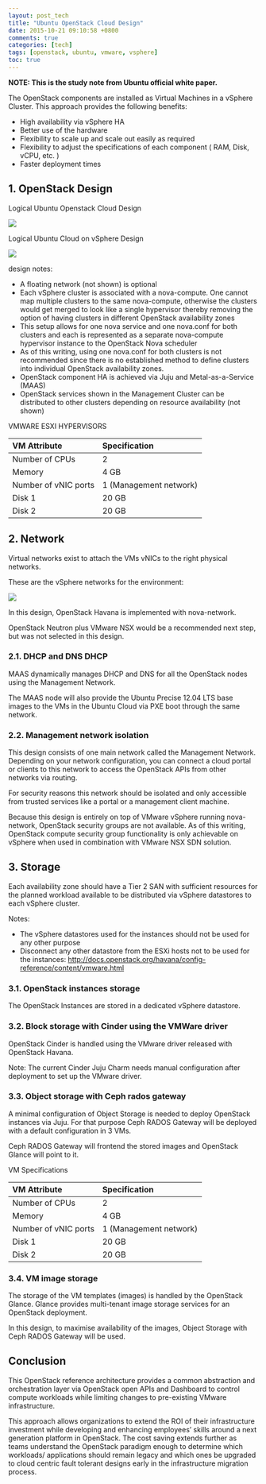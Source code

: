 ```yaml
---
layout: post_tech
title: "Ubuntu OpenStack Cloud Design"
date: 2015-10-21 09:10:58 +0800
comments: true
categories: [tech]
tags: [openstack, ubuntu, vmware, vsphere]
toc: true
---
```


**NOTE: This is the study note from Ubuntu official white paper.**

The OpenStack components are installed as Virtual Machines in a vSphere Cluster. This approach provides the following benefits:

- High availability via vSphere HA
- Better use of the hardware
- Flexibility to scale up and scale out easily as required
- Flexibility to adjust the specifications of each component ( RAM, Disk, vCPU, etc. ) 
- Faster deployment times

## 1. OpenStack Design

Logical Ubuntu Openstack Cloud Design

<img src="https://s-media-cache-ak0.pinimg.com/736x/1a/8e/c1/1a8ec1a4f112dfb5f06e5680a5743831.jpg" />

Logical Ubuntu Cloud on vSphere Design

<img src="https://s-media-cache-ak0.pinimg.com/736x/ef/a0/c8/efa0c8bb3cde24a3ecc9c5a489d0d5e4.jpg" />

design notes:

- A floating network (not shown) is optional
- Each vSphere cluster is associated with a nova-compute. One cannot map
multiple clusters to the same nova-compute, otherwise the clusters would 
get merged to look like a single hypervisor thereby removing the option 
of having clusters in different OpenStack availability zones
- This setup allows for one nova service and one nova.conf for both clusters 
and each is represented as a separate nova-compute hypervisor instance to 
the OpenStack Nova scheduler
- As of this writing, using one nova.conf for both clusters is not recommended 
since there is no established method to define clusters into individual OpenStack 
availability zones.
- OpenStack component HA is achieved via Juju and Metal-as-a-Service (MAAS)
- OpenStack services shown in the Management Cluster can be distributed
to other clusters depending on resource availability (not shown)

VMWARE ESXI HYPERVISORS

| VM Attribute         | Specification          |
|:---------------------|:-----------------------|
| Number of CPUs       | 2                      |
| Memory               | 4 GB                   |
| Number of vNIC ports | 1 (Management network) |
| Disk 1               | 20 GB                  |
| Disk 2               | 20 GB                  |

## 2. Network

Virtual networks exist to attach the VMs vNICs to the right physical networks.

These are the vSphere networks for the environment:

<img src="https://s-media-cache-ak0.pinimg.com/736x/f4/e9/67/f4e967f6dfc72b397aabb47107900626.jpg" />

In this design, OpenStack Havana is implemented with nova-network. 

OpenStack Neutron plus VMware NSX would be a recommended next step, but was not selected in this design.

### 2.1. DHCP and DNS DHCP

MAAS dynamically manages DHCP and DNS for all the OpenStack nodes using the Management Network.

The MAAS node will also provide the Ubuntu Precise 12.04 LTS base images to the VMs in the Ubuntu Cloud via PXE boot through the same network.

### 2.2. Management network isolation

This design consists of one main network called the Management Network. Depending on your network configuration, you can connect a cloud portal or clients to this network to access the OpenStack APIs from other networks via routing.

For security reasons this network should be isolated and only accessible from trusted services like a portal or a management client machine.

Because this design is entirely on top of VMware vSphere running nova-network, 
OpenStack security groups are not available. As of this writing, OpenStack 
compute security group functionality is only achievable on vSphere when 
used in combination with VMware NSX SDN solution.



## 3. Storage

Each availability zone should have a Tier 2 SAN with sufficient resources for the planned workload available to be distributed via vSphere datastores to each vSphere cluster.

Notes:

- The vSphere datastores used for the instances should not be used for any other purpose
- Disconnect any other datastore from the ESXi hosts not to be used for the
instances: http://docs.openstack.org/havana/config-reference/content/vmware.html

### 3.1. OpenStack instances storage

The OpenStack Instances are stored in a dedicated vSphere datastore.

### 3.2. Block storage with Cinder using the VMWare driver

OpenStack Cinder is handled using the VMware driver released with OpenStack Havana. 

Note: The current Cinder Juju Charm needs manual configuration after deployment to set up the VMware driver.

### 3.3. Object storage with Ceph rados gateway

A minimal configuration of Object Storage is needed to deploy OpenStack instances via Juju. For that purpose Ceph RADOS Gateway will be deployed with a default configuration in 3 VMs.

Ceph RADOS Gateway will frontend the stored images and OpenStack Glance will point to it.

VM Specifications

| VM Attribute         | Specification          |
|:---------------------|:-----------------------|
| Number of CPUs       | 2                      |
| Memory               | 4 GB                   |
| Number of vNIC ports | 1 (Management network) |
| Disk 1               | 20 GB                  |
| Disk 2               | 20 GB                  |

### 3.4. VM image storage

The storage of the VM templates (images) is handled by the OpenStack Glance. Glance provides multi-tenant image storage services for an OpenStack deployment.

In this design, to maximise availability of the images, Object Storage with Ceph RADOS Gateway will be used.

## Conclusion

This OpenStack reference architecture provides a common abstraction and orchestration layer 
via OpenStack open APIs and Dashboard to control compute workloads while limiting changes 
to pre-existing VMware infrastructure.

This approach allows organizations to extend the ROI of their infrastructure investment 
while developing and enhancing employees’ skills around a next generation platform in 
OpenStack. The cost saving extends further as teams understand the OpenStack paradigm 
enough to determine which workloads/ applications should remain legacy and which ones 
be upgraded to cloud centric fault tolerant designs early in the infrastructure 
migration process.



